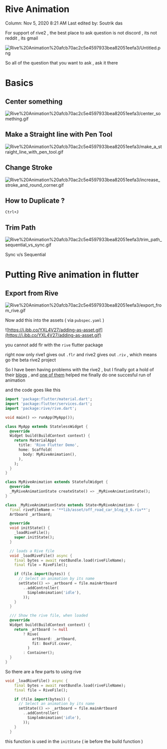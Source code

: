 # Rive Animation

Column: Nov 5, 2020 8:21 AM
Last edited by: Soutrik das

For support of rive2 , the best place to ask question is not discord , its not reddit , its gmail 

![Rive%20Animation%20afcb70ac2c5e4597933bea82051eefa3/Untitled.png](Rive%20Animation%20afcb70ac2c5e4597933bea82051eefa3/Untitled.png)

So all of the question that you want to ask , ask it there 

# Basics

## Center something

![Rive%20Animation%20afcb70ac2c5e4597933bea82051eefa3/center_something.gif](Rive%20Animation%20afcb70ac2c5e4597933bea82051eefa3/center_something.gif)

## Make a Straight line with Pen Tool

![Rive%20Animation%20afcb70ac2c5e4597933bea82051eefa3/make_a_straight_line_with_pen_tool.gif](Rive%20Animation%20afcb70ac2c5e4597933bea82051eefa3/make_a_straight_line_with_pen_tool.gif)

## Change Stroke

![Rive%20Animation%20afcb70ac2c5e4597933bea82051eefa3/increase_stroke_and_round_corner.gif](Rive%20Animation%20afcb70ac2c5e4597933bea82051eefa3/increase_stroke_and_round_corner.gif)

## How to Duplicate ?

`Ctrl+J` 

## Trim Path

![Rive%20Animation%20afcb70ac2c5e4597933bea82051eefa3/trim_path_sequential_vs_sync.gif](Rive%20Animation%20afcb70ac2c5e4597933bea82051eefa3/trim_path_sequential_vs_sync.gif)

Sync v/s Sequential

# Putting Rive animation in flutter

## Export from Rive

![Rive%20Animation%20afcb70ac2c5e4597933bea82051eefa3/export_from_rive.gif](Rive%20Animation%20afcb70ac2c5e4597933bea82051eefa3/export_from_rive.gif)

Now add this into the assets ( via `pubspec.yaml` )

![https://i.ibb.co/YXL4V27/adding-as-asset.gif](https://i.ibb.co/YXL4V27/adding-as-asset.gif)

you cannot add flr with the `rive` flutter package 

right now only  rive1 gives out `.flr` and rive2 gives out `.riv` , which means go the beta rive2 project 

So I have been having problems with the rive2 , but I finally got a hold of their [blogs](https://blog.rive.app/) , and [one of them](https://blog.rive.app/rives-flutter-runtime-part-1/) helped me finally do one succesful run of animation 

and the code goes like this 

 

```dart
import 'package:flutter/material.dart';
import 'package:flutter/services.dart';
import 'package:rive/rive.dart';

void main() => runApp(MyApp());

class MyApp extends StatelessWidget {
  @override
  Widget build(BuildContext context) {
    return MaterialApp(
      title: 'Rive Flutter Demo',
      home: Scaffold(
        body: MyRiveAnimation(),
      ),
    );
  }
}

class MyRiveAnimation extends StatefulWidget {
  @override
  _MyRiveAnimationState createState() => _MyRiveAnimationState();
}

class _MyRiveAnimationState extends State<MyRiveAnimation> {
  final riveFileName = '**lib/asset/off_road_car_blog_0_6.riv**';
  Artboard _artboard;

  @override
  void initState() {
    _loadRiveFile();
    super.initState();
  }

  // loads a Rive file
  void _loadRiveFile() async {
    final bytes = await rootBundle.load(riveFileName);
    final file = RiveFile();

    if (file.import(bytes)) {
      // Select an animation by its name
      setState(() => _artboard = file.mainArtboard
        ..addController(
          SimpleAnimation('idle'),
        ));
    }
  }

  /// Show the rive file, when loaded
  @override
  Widget build(BuildContext context) {
    return _artboard != null
        ? Rive(
            artboard: _artboard,
            fit: BoxFit.cover,
          )
        : Container();
  }
}
```

So there are a few parts to using rive 

```dart
void _loadRiveFile() async {
    final bytes = await rootBundle.load(riveFileName);
    final file = RiveFile();

    if (file.import(bytes)) {
      // Select an animation by its name
      setState(() => _artboard = file.mainArtboard
        ..addController(
          SimpleAnimation('idle'),
        ));
    }
  }
```

this function is used in the `initState` ( ie before the build function )